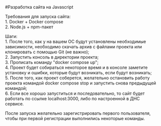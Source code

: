 #Разработка сайта на Javascript  
  
Требования для запуска сайта:  
    1. Docker + Docker compose  
    2. Node.js + npm-пакет  

Шаги:  
    1. После того, как у на вашем ОС будут установлены необходимые зависимости, необходимо скачать архив с файлами проекта или клонировать с помощью Git (не важно);  
    2. Запустить консоль в директории проекта;  
    3. Прописать команду "docker compose up";  
    4. Проект будет собираться некоторое время и в консоле заметите установку и ошибки, которые будут возникать, если будут возникать;  
    5. После того, как проект соберется, желательно остановить работу проекта командой docker compose stop  и запустить снова предыдущей командой;  
    6. Если все хорошо запуститься и последовательно, то сайт будет работать по ссылке localhost:3000, либо по настроенной в ДНС сервисе.  
  
После запуска желательно зарегистрировать первого пользователя, чтобы при первой регистрации выполнились некоторые команды.  